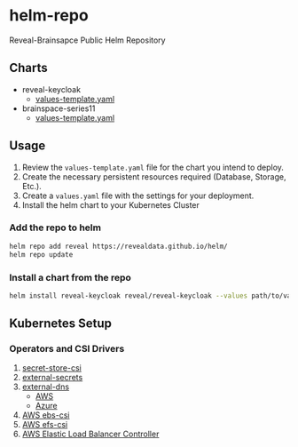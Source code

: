 # helm-repo
Reveal-Brainsapce Public Helm Repository

## Charts
- reveal-keycloak
  - [values-template.yaml](https://github.com/revealdata/helm/blob/main/charts/brainspace-series11/values-template.yaml)
- brainspace-series11
  - [values-template.yaml](https://github.com/revealdata/helm/blob/main/charts/reveal-keycloak/values-template.yaml)

## Usage
1. Review the `values-template.yaml` file for the chart you intend to deploy.
1. Create the necessary persistent resources required (Database, Storage, Etc.).
1. Create a `values.yaml` file with the settings for your deployment.
1. Install the helm chart to your Kubernetes Cluster

### Add the repo to helm
```bash
helm repo add reveal https://revealdata.github.io/helm/
helm repo update
```

### Install a chart from the repo
```bash
helm install reveal-keycloak reveal/reveal-keycloak --values path/to/values/file
```

## Kubernetes Setup
### Operators and CSI Drivers
1. [secret-store-csi](https://secrets-store-csi-driver.sigs.k8s.io)
1. [external-secrets](https://external-secrets.io/v0.5.9/)
1. [external-dns](https://github.com/kubernetes-sigs/external-dns)
    - [AWS](https://aws.amazon.com/premiumsupport/knowledge-center/eks-set-up-externaldns/)
    - [Azure](https://github.com/kubernetes-sigs/external-dns/blob/master/docs/tutorials/azure.md)
1. [AWS ebs-csi](https://docs.aws.amazon.com/eks/latest/userguide/managing-ebs-csi.html)
1. [AWS efs-csi](https://docs.aws.amazon.com/eks/latest/userguide/efs-csi.html)
1. [AWS Elastic Load Balancer Controller](https://kubernetes-sigs.github.io/aws-load-balancer-controller)